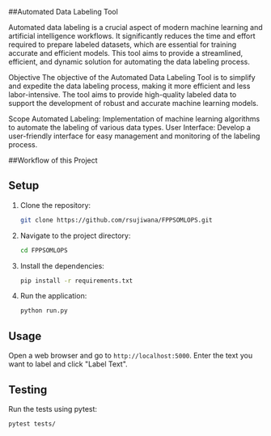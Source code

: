 ##Automated Data Labeling Tool

Automated data labeling is a crucial aspect of modern machine learning and artificial intelligence workflows. It significantly reduces the time and effort required to prepare labeled datasets, which are essential for training accurate and efficient models. This tool aims to provide a streamlined, efficient, and dynamic solution for automating the data labeling process.

Objective
The objective of the Automated Data Labeling Tool is to simplify and expedite the data labeling process, making it more efficient and less labor-intensive. The tool aims to provide high-quality labeled data to support the development of robust and accurate machine learning models.

Scope
Automated Labeling: Implementation of machine learning algorithms to automate the labeling of various data types.
User Interface: Develop a user-friendly interface for easy management and monitoring of the labeling process.

##Workflow of this Project
<gambar flow>

## Setup

1. Clone the repository:
    ```bash
    git clone https://github.com/rsujiwana/FPPSOMLOPS.git
    ```

2. Navigate to the project directory:
    ```bash
    cd FPPSOMLOPS
    ```

3. Install the dependencies:
    ```bash
    pip install -r requirements.txt
    ```
    
4. Run the application:
    ```bash
    python run.py
    ```

## Usage

Open a web browser and go to `http://localhost:5000`. Enter the text you want to label and click "Label Text".

## Testing

Run the tests using pytest:
```bash
pytest tests/
